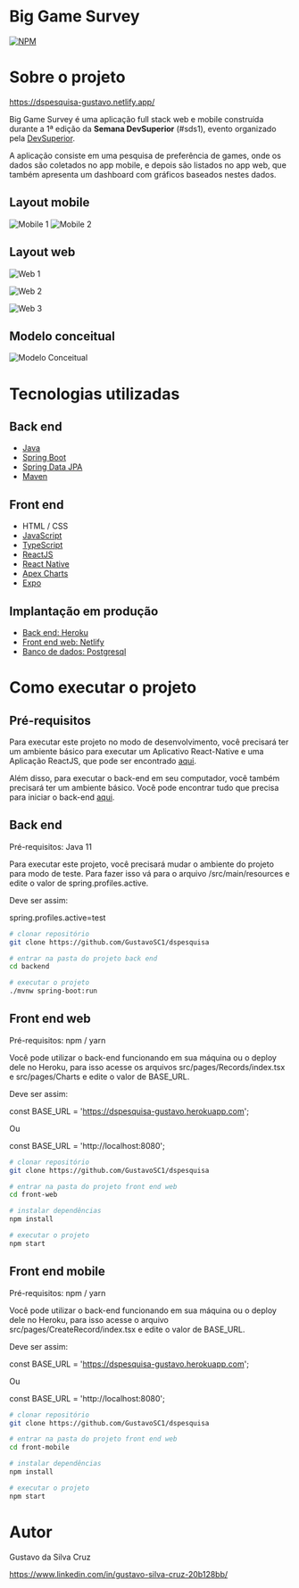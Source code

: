 # Big Game Survey 
[![NPM](https://img.shields.io/npm/l/react)](https://github.com/GustavoSC1/dspesquisa/blob/master/LICENSE) 

# Sobre o projeto

https://dspesquisa-gustavo.netlify.app/

Big Game Survey é uma aplicação full stack web e mobile construída durante a 1ª edição da **Semana DevSuperior** (#sds1), evento organizado pela [DevSuperior](https://devsuperior.com "Site da DevSuperior").

A aplicação consiste em uma pesquisa de preferência de games, onde os dados são coletados no app mobile, e depois são listados no app web, que também apresenta um dashboard com gráficos baseados nestes dados.

## Layout mobile
![Mobile 1](https://ik.imagekit.io/gustavosc/dspesquisa/iPhone_8_Plus_-_INTRO_da3lWM6oX.jpg) ![Mobile 2](https://ik.imagekit.io/gustavosc/dspesquisa/iPhone_8_Plus_-_FORM_N44DhDPp1.jpg)

## Layout web
![Web 1](https://ik.imagekit.io/gustavosc/dspesquisa/INTRO_9DpDg-94D.jpg)

![Web 2](https://ik.imagekit.io/gustavosc/dspesquisa/LISTA_UdjcBIqf4.jpg)

![Web 3](https://ik.imagekit.io/gustavosc/dspesquisa/GR_FICOS_0_1MrtAMU.jpg)

## Modelo conceitual
![Modelo Conceitual](https://ik.imagekit.io/gustavosc/dspesquisa/modelo-conceitual_6nzpJQ2f1.png)

# Tecnologias utilizadas
## Back end
- [Java](https://www.oracle.com/java/)
- [Spring Boot](https://spring.io/projects/spring-boot)
- [Spring Data JPA](https://spring.io/projects/spring-data-jpa)
- [Maven](https://maven.apache.org/)
## Front end
- HTML / CSS
- [JavaScript](https://www.javascript.com/)
- [TypeScript](TypeScript)
- [ReactJS](https://pt-br.reactjs.org/)
- [React Native](https://reactnative.dev/)
- [Apex Charts](https://apexcharts.com/)
- [Expo](https://expo.io/)
## Implantação em produção
- [Back end: Heroku](https://dashboard.heroku.com/)
- [Front end web: Netlify](https://www.netlify.com/)
- [Banco de dados: Postgresql](https://www.postgresql.org/)

# Como executar o projeto

## Pré-requisitos

Para executar este projeto no modo de desenvolvimento, você precisará ter um ambiente básico para executar um Aplicativo React-Native e uma Aplicação ReactJS, que pode ser encontrado [aqui](https://www.youtube.com/playlist?list=PLNuUvBZGBA8kMTSPMmmNiRm2z0gRxXxox).

Além disso, para executar o back-end em seu computador, você também precisará ter um ambiente básico. Você pode encontrar tudo que precisa para iniciar o back-end [aqui](https://www.youtube.com/playlist?list=PLNuUvBZGBA8kMTSPMmmNiRm2z0gRxXxox).

## Back end
Pré-requisitos: Java 11

Para executar este projeto, você precisará mudar o ambiente do projeto para modo de teste. Para fazer isso vá para o arquivo /src/main/resources e edite o valor de spring.profiles.active.

Deve ser assim:

spring.profiles.active=test

```bash
# clonar repositório
git clone https://github.com/GustavoSC1/dspesquisa

# entrar na pasta do projeto back end
cd backend

# executar o projeto
./mvnw spring-boot:run
```

## Front end web
Pré-requisitos: npm / yarn

Você pode utilizar o back-end funcionando em sua máquina ou o deploy dele no Heroku, para isso acesse os arquivos src/pages/Records/index.tsx e src/pages/Charts e edite o valor de BASE_URL.

Deve ser assim:

const BASE_URL = 'https://dspesquisa-gustavo.herokuapp.com';

Ou

const BASE_URL = 'http://localhost:8080';

```bash
# clonar repositório
git clone https://github.com/GustavoSC1/dspesquisa

# entrar na pasta do projeto front end web
cd front-web

# instalar dependências
npm install

# executar o projeto
npm start
```

## Front end mobile
Pré-requisitos: npm / yarn

Você pode utilizar o back-end funcionando em sua máquina ou o deploy dele no Heroku, para isso acesse o arquivo src/pages/CreateRecord/index.tsx e edite o valor de BASE_URL.

Deve ser assim:

const BASE_URL = 'https://dspesquisa-gustavo.herokuapp.com';

Ou

const BASE_URL = 'http://localhost:8080';

```bash
# clonar repositório
git clone https://github.com/GustavoSC1/dspesquisa

# entrar na pasta do projeto front end web
cd front-mobile

# instalar dependências
npm install

# executar o projeto
npm start
```

# Autor

Gustavo da Silva Cruz

https://www.linkedin.com/in/gustavo-silva-cruz-20b128bb/
